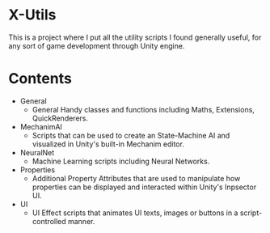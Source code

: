 # X-Utils
This is a project where I put all the utility scripts I found generally useful, for any sort of game development through Unity engine.

# Contents
- General
  - General Handy classes and functions including Maths, Extensions, QuickRenderers.
- MechanimAI
  - Scripts that can be used to create an State-Machine AI and visualized in Unity's built-in Mechanim editor.
- NeuralNet
  - Machine Learning scripts including Neural Networks.
- Properties
  - Additional Property Attributes that are used to manipulate how properties can be displayed and interacted within Unity's Inpsector UI.
- UI
  - UI Effect scripts that animates UI texts, images or buttons in a script-controlled manner.
  
